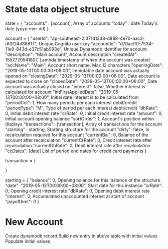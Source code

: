 State data object structure
===========================
state = {
    "accounts" : [account],                                             Array of accounts
    "today" : date                                                      Today's date (yyyy-mm-dd)
}

account = {
    "userId": "ap-southeast-2:371d1338-d888-4e70-aac3-df0f24d36817",    Unique Cognito user key
    "accountId": "d70acff0-7534-11e9-843d-e37c51ab093d",                Unique Dynamodb identifier for account
    "description": "Main account",                                      Account description
    "createdAt": 1557720541807,                                         Lambda timestamp of when the account was created
    "accName": "Main",                                                  Account short name. Max 12 characters
    "openingDate": "2019-05-13T00:00:00+08:00",                         Immutable date account was actually opened on
    "closingDate": "2029-05-13T00:00:00+08:00",                         Date account is expected to close on
    "closedDate": "2029-05-13T00:00:00+08:00",                          Date account was actually closed on
    "interest": false,                                                  Whether interest is calculated for account
    "intFirstAppliedDate": "2019-05-13T00:00:00+08:00",                 Initial date interest is to be calculated from
    "periodCnt": 1,                                                     How many periods per each interest debit/credit
    "periodType": "M",                                                  Type of period per each interest debit/credit
    "dbRate": 0,                                                        Initial debit interest rate
    "crRate": 0,                                                        Initial credit interest rate
    "amount": 0,                                                        Initial account opening balance
    "sortOrder": 1,                                                     Account's position within displays
    "transactions" : [transaction],                                     Array of transactions for the account
    "starting" : starting,                                              Starting structure for the account
    "dirty": false,                                                     Is recalculation required for this account
    "currentBal": 0,                                                    Balance of the account after recalculation
    "currentCrRate": 0,                                                 Credit interest rate after recalculation
    "currentDbRate": 0,                                                 Debit interest rate after recalculation
    "ccDates": [date]                                                   List of period end dates for credit card payments
}

transaction = {

}

starting = {
                "balance": 0,                           Opening balance for this instance of the structure
                "date": "2019-05-13T00:00:00+08:00",    Start date for this instance
                "crRate": 0,                            Opening credit interest rate
                "dbRate": 0,                            Opening debit interest rate
                "interest": 0,                          Accumulated unaccounted interest at start of account
                "payoffAmt": 0
}

New Account
===========
Create dynamodb record
Build new entry in above table with initial values
Populate initial values